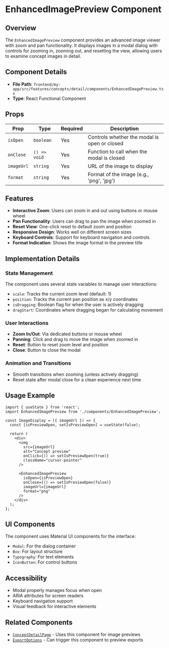 # EnhancedImagePreview Component

## Overview

The `EnhancedImagePreview` component provides an advanced image viewer with zoom and pan functionality. It displays images in a modal dialog with controls for zooming in, zooming out, and resetting the view, allowing users to examine concept images in detail.

## Component Details

- **File Path**: `frontend/my-app/src/features/concepts/detail/components/EnhancedImagePreview.tsx`
- **Type**: React Functional Component

## Props

| Prop        | Type       | Required | Description                                      |
|-------------|------------|----------|--------------------------------------------------|
| `isOpen`    | `boolean`  | Yes      | Controls whether the modal is open or closed     |
| `onClose`   | `() => void` | Yes    | Function to call when the modal is closed        |
| `imageUrl`  | `string`   | Yes      | URL of the image to display                      |
| `format`    | `string`   | Yes      | Format of the image (e.g., 'png', 'jpg')         |

## Features

- **Interactive Zoom**: Users can zoom in and out using buttons or mouse wheel
- **Pan Functionality**: Users can drag to pan the image when zoomed in
- **Reset View**: One-click reset to default zoom and position
- **Responsive Design**: Works well on different screen sizes
- **Keyboard Controls**: Support for keyboard navigation and controls
- **Format Indication**: Shows the image format in the preview title

## Implementation Details

### State Management

The component uses several state variables to manage user interactions:

- `scale`: Tracks the current zoom level (default: 1)
- `position`: Tracks the current pan position as x/y coordinates
- `isDragging`: Boolean flag for when the user is actively dragging
- `dragStart`: Coordinates where dragging began for calculating movement

### User Interactions

- **Zoom In/Out**: Via dedicated buttons or mouse wheel
- **Panning**: Click and drag to move the image when zoomed in
- **Reset**: Button to reset zoom level and position
- **Close**: Button to close the modal

### Animation and Transitions

- Smooth transitions when zooming (unless actively dragging)
- Reset state after modal close for a clean experience next time

## Usage Example

```tsx
import { useState } from 'react';
import EnhancedImagePreview from './components/EnhancedImagePreview';

const ImageDisplay = ({ imageUrl }) => {
  const [isPreviewOpen, setIsPreviewOpen] = useState(false);
  
  return (
    <div>
      <img 
        src={imageUrl} 
        alt="Concept preview" 
        onClick={() => setIsPreviewOpen(true)}
        className="cursor-pointer"
      />
      
      <EnhancedImagePreview
        isOpen={isPreviewOpen}
        onClose={() => setIsPreviewOpen(false)}
        imageUrl={imageUrl}
        format="png"
      />
    </div>
  );
};
```

## UI Components

The component uses Material UI components for the interface:

- `Modal`: For the dialog container
- `Box`: For layout structure
- `Typography`: For text elements
- `IconButton`: For control buttons

## Accessibility

- Modal properly manages focus when open
- ARIA attributes for screen readers
- Keyboard navigation support
- Visual feedback for interactive elements

## Related Components

- [`ConceptDetailPage`](../ConceptDetailPage.md) - Uses this component for image previews
- [`ExportOptions`](./ExportOptions.md) - Can trigger this component to preview exports 